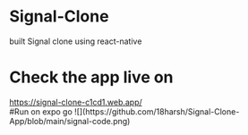# Signal-Clone
built Signal clone using react-native 

<h1>Check the app live on</h1>
<a href="https://signal-clone-c1cd1.web.app/">https://signal-clone-c1cd1.web.app/</a>
<br>
#Run on expo go
![](https://github.com/18harsh/Signal-Clone-App/blob/main/signal-code.png)
